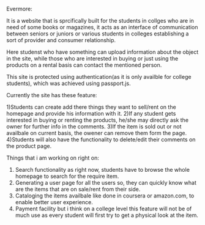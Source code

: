Evermore:

It is a website that is sprcifically built for the students in collges who are in need of some books or magazines, it acts as an interface of communication between seniors or juniors or various students in colleges establishing a sort of provider and consumer relationship.

Here studenst who have something can upload information about the object in the site, while those who are interested in buying or just using the products on a rental basis can contact the mentioned person.

This site is protected using authentication(as it is only availble for college students), which was achieved using passport.js.

Currently the site has these feature:

1)Students can create add there things they want to sell/rent on the homepage and provide his information with it.
2)If any student gets interested in buying or renting the products, he/she may directly ask the owner for further info in the comments.
3)If the item is sold out or not availbale on current basis, the owener can remove them form the page.
4)Students will also have the functionality to delete/edit their comments on the product page.

Things that i am working on right on:

1) Search functionality as right now, students have to browse the whole homepage to search for the require item.
2) Generating a user page for all the users so, they can quickly know what are the items that are on sale/rent from their side.
3) Cataloging the items availbale like done in coursera or amazon.com, to enable better user experience.
4) Payment facility but i think on a college level this feature will not be of much use as every student will first try to get a physical look at the item. 
  
